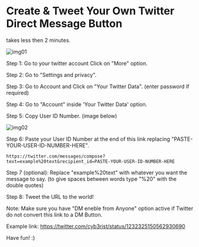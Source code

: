# Create & Tweet Your Own Twitter Direct Message Button

takes less then 2 minutes.

![img01](https://user-images.githubusercontent.com/30123757/75264488-7b098380-5815-11ea-84ac-63f60920b018.jpg)

Step 1: Go to your twitter account Click on "More" option.

Step 2: Go to "Settings and privacy".

Step 3: Go to Account and Click on "Your Twitter Data". (enter password if required)

Step 4: Go to "Account" inside 'Your Twitter Data' option.

Step 5: Copy User ID Number. (image below)


![img02](https://user-images.githubusercontent.com/30123757/75266831-f0c31e80-5818-11ea-9b2c-fd701f301366.jpg)


Step 6: Paste your User ID Number at the end of this link replacing "PASTE-YOUR-USER-ID-NUMBER-HERE".
```
https://twitter.com/messages/compose?text=example%20text&recipient_id=PASTE-YOUR-USER-ID-NUMBER-HERE
```

Step 7 (optional): Replace "example%20text" with whatever you want the message to say. (to give spaces between words type "%20" with the double quotes)

Step 8: Tweet the URL to the world!


Note: Make sure you have "DM eneble from Anyone" option active if Twitter do not convert this link to a DM Button.

Example link: https://twitter.com/cyb3rist/status/1232325150562930690

Have fun! :) 
